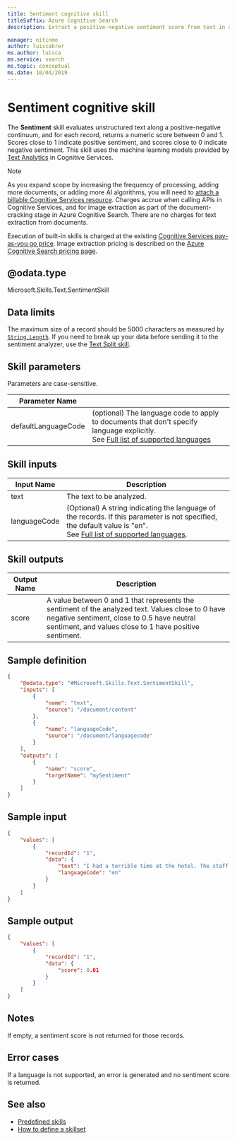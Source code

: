 ```yaml
---
title: Sentiment cognitive skill
titleSuffix: Azure Cognitive Search
description: Extract a positive-negative sentiment score from text in an AI enrichment pipeline in Azure Cognitive Search.

manager: nitinme
author: luiscabrer
ms.author: luisca
ms.service: search
ms.topic: conceptual
ms.date: 10/04/2019
---
```


# Sentiment cognitive skill

The **Sentiment** skill evaluates unstructured text along a positive-negative continuum, and for each record, returns a numeric score between 0 and 1. Scores close to 1 indicate positive sentiment, and scores close to 0 indicate negative sentiment. This skill uses the machine learning models provided by [Text Analytics](https://docs.microsoft.com/azure/cognitive-services/text-analytics/overview) in Cognitive Services.

> [!NOTE]
> As you expand scope by increasing the frequency of processing, adding more documents, or adding more AI algorithms, you will need to [attach a billable Cognitive Services resource](cognitive-search-attach-cognitive-services.md). Charges accrue when calling APIs in Cognitive Services, and for image extraction as part of the document-cracking stage in Azure Cognitive Search. There are no charges for text extraction from documents.
>
> Execution of built-in skills is charged at the existing [Cognitive Services pay-as-you go price](https://azure.microsoft.com/pricing/details/cognitive-services/). Image extraction pricing is described on the [Azure Cognitive Search pricing page](https://go.microsoft.com/fwlink/?linkid=2042400).


## @odata.type  
Microsoft.Skills.Text.SentimentSkill

## Data limits
The maximum size of a record should be 5000 characters as measured by [`String.Length`](https://docs.microsoft.com/dotnet/api/system.string.length). If you need to break up your data before sending it to the sentiment analyzer, use the [Text Split skill](cognitive-search-skill-textsplit.md).


## Skill parameters

Parameters are case-sensitive.

| Parameter Name |                      |
|----------------|----------------------|
| defaultLanguageCode | (optional) The language code to apply to documents that don't specify language explicitly. <br/> See [Full list of supported languages](../cognitive-services/text-analytics/text-analytics-supported-languages.md) |

## Skill inputs 

| Input	Name | Description |
|--------------------|-------------|
| text | The text to be analyzed.|
| languageCode	|  (Optional) A string indicating the language of the records. If this parameter is not specified, the default value is "en". <br/>See [Full list of supported languages](../cognitive-services/text-analytics/text-analytics-supported-languages.md).|

## Skill outputs

| Output	Name | Description |
|--------------------|-------------|
| score | A value between 0 and 1 that represents the sentiment of the analyzed text. Values close to 0 have negative sentiment, close to 0.5 have neutral sentiment, and values close to 1 have positive sentiment.|


##	Sample definition

```json
{
    "@odata.type": "#Microsoft.Skills.Text.SentimentSkill",
    "inputs": [
        {
            "name": "text",
            "source": "/document/content"
        },
        {
            "name": "languageCode",
            "source": "/document/languagecode"
        }
    ],
    "outputs": [
        {
            "name": "score",
            "targetName": "mySentiment"
        }
    ]
}
```

##	Sample input

```json
{
    "values": [
        {
            "recordId": "1",
            "data": {
                "text": "I had a terrible time at the hotel. The staff was rude and the food was awful.",
                "languageCode": "en"
            }
        }
    ]
}
```


##	Sample output

```json
{
    "values": [
        {
            "recordId": "1",
            "data": {
                "score": 0.01
            }
        }
    ]
}
```

## Notes
If empty, a sentiment score is not returned for those records.

## Error cases
If a language is not supported, an error is generated and no sentiment score is returned.

## See also

+ [Predefined skills](cognitive-search-predefined-skills.md)
+ [How to define a skillset](cognitive-search-defining-skillset.md)
